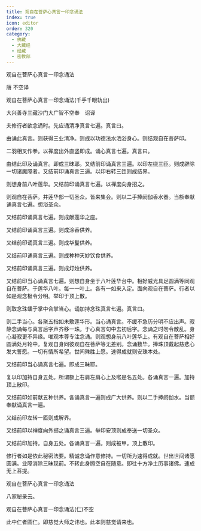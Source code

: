 ```yaml
---
title: 观自在菩萨心真言一印念诵法
index: true
icon: editor
order: 320
category:
  - 佛藏
  - 大藏经
  - 经藏
  - 密教部
---
```


  观自在菩萨心真言一印念诵法  

唐 不空译  

观自在菩萨心真言一印念诵法(千手千眼轨出)  

大兴善寺三藏沙门大广智不空奉　诏译  

夫修行者欲念诵时。先应诵清净真言七遍。真言曰。  

由诵此真言。则获得三业清净。则成以功德法水洒浴身心。则结观自在菩萨印。  

二羽相叉作拳。以禅度出外直竖即成。诵心真言七遍。真言曰。  

由结此印及诵真言。即成三昧耶。又结前印诵真言三遍。以印左绕三匝。则成辟除一切诸魔障者。又结前印诵真言三遍。以印右转三匝则成结界。  

则想身前八叶莲华。又结前印诵真言七遍。以禅度向身招之。  

则观自在菩萨。并莲华部一切圣众。皆来集会。则以二手捧阏伽香水器。当额奉献诵真言七遍。想浴圣众。  

又结前印诵真言七遍。则成献莲华之座。  

又结前印诵真言三遍。则成涂香供养。  

又结前印诵真言三遍。则成华鬘供养。  

又结前印诵真言三遍。则成种种天妙饮食供养。  

又结前印诵真言三遍。则成灯烛供养。  

又结前印当心诵真言七遍。则想自身坐于八叶莲华台中。相好威光具足圆满等同观自在菩萨。于莲华八叶。每一一叶上。各有一如来入定。面向观自在菩萨。行者以如是观念极令分明。举印于顶上散。  

则取念珠蟠于掌中合掌当心。诵加持念珠真言七遍。真言曰。  

则二手当心。各聚五指如未敷莲华形。当心诵真言。不缓不急历分明不应出声。寂静念诵每与真言后字声齐移一珠。于心真言句中去初后字。念诵之时勿令散乱。身心凝寂更不异缘。唯观本尊专注念诵。则观想身前八叶莲华上。有观自在菩萨相好圆满处月轮中。复观自身同彼观自在菩萨等无差别。念诵数毕。捧珠顶戴起慈悲心发大誓愿。一切有情所希望。世间殊胜上愿。速得成就则安珠本处。  

又结前印当心诵真言七遍。即成三昧耶。  

复以印加持自身五处。所谓额上右肩左肩心上及喉是名五处。各诵真言一遍。加持顶上散印。  

又结前印如前献五种供养。各诵真言一遍则成广大供养。则以二手捧阏伽水。当额奉献诵真言一遍。  

又结前印左转一匝则成解界。  

又结前印以禅度向外掷之诵真言三遍。举印安顶则成奉送一切圣众。  

又结前印加持。自身五处。各诵真言一遍。则成被甲。顶上散印。  

修行者如是依此秘密法要。精诚念诵作意修持。一切所为速得成就。世出世间诸愿圆满。业障消除三昧现前。不转此身腾空自在随意。即往十方净土历事诸佛。速成无上菩提。  

观自在菩萨心真言一印念诵法  

八家秘录云。  

观自在菩萨心真言一印念诵法(仁)不空  

此中仁者圆仁。即慈觉大师之讳也。此本则慈觉请来也。  
